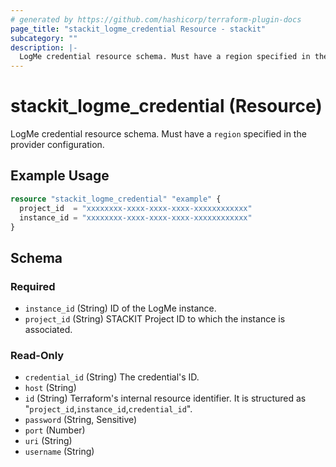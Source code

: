 ```yaml
---
# generated by https://github.com/hashicorp/terraform-plugin-docs
page_title: "stackit_logme_credential Resource - stackit"
subcategory: ""
description: |-
  LogMe credential resource schema. Must have a region specified in the provider configuration.
---
```


# stackit_logme_credential (Resource)

LogMe credential resource schema. Must have a `region` specified in the provider configuration.

## Example Usage

```terraform
resource "stackit_logme_credential" "example" {
  project_id  = "xxxxxxxx-xxxx-xxxx-xxxx-xxxxxxxxxxxx"
  instance_id = "xxxxxxxx-xxxx-xxxx-xxxx-xxxxxxxxxxxx"
}
```

<!-- schema generated by tfplugindocs -->
## Schema

### Required

- `instance_id` (String) ID of the LogMe instance.
- `project_id` (String) STACKIT Project ID to which the instance is associated.

### Read-Only

- `credential_id` (String) The credential's ID.
- `host` (String)
- `id` (String) Terraform's internal resource identifier. It is structured as "`project_id`,`instance_id`,`credential_id`".
- `password` (String, Sensitive)
- `port` (Number)
- `uri` (String)
- `username` (String)
